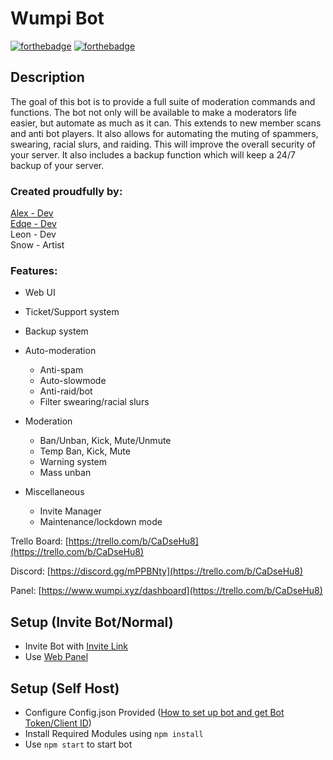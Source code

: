 Wumpi Bot
=========
[![forthebadge](https://forthebadge.com/images/badges/made-with-javascript.svg)](https://nodejs.org/en/) [![forthebadge](https://forthebadge.com/images/badges/for-you.svg)](https://wumpi.xyz)

## Description
The goal of this bot is to provide a full suite of moderation commands and functions. The bot not only will be available to make a moderators life easier, but automate as much as it can. This extends to new member scans and anti bot players. It also allows for automating the muting of spammers, swearing, racial slurs, and raiding. This will improve the overall security of your server. It also includes a backup function which will keep a 24/7 backup of your server.

### Created proudfully by:
[Alex - Dev](https://github.com/alex5219/)  
[Edqe - Dev](https://github.com/ZeroTimez/)  
Leon - Dev  
Snow - Artist  

### Features:
- Web UI
- Ticket/Support system
- Backup system
- Auto-moderation
  - Anti-spam
  - Auto-slowmode
  - Anti-raid/bot
  - Filter swearing/racial slurs
  
- Moderation
  - Ban/Unban, Kick, Mute/Unmute
  - Temp Ban, Kick, Mute
  - Warning system
  - Mass unban
  
- Miscellaneous
  - Invite Manager
  - Maintenance/lockdown mode


Trello Board:
[https://trello.com/b/CaDseHu8](https://trello.com/b/CaDseHu8)

Discord:
[https://discord.gg/mPPBNty](https://trello.com/b/CaDseHu8)

Panel:
[https://www.wumpi.xyz/dashboard](https://trello.com/b/CaDseHu8)

## Setup (Invite Bot/Normal)
- Invite Bot with [Invite Link](https://discordapp.com/oauth2/authorize?client_id=592568340485111827&permissions=8&scope=bot)
- Use [Web Panel](https://www.wumpi.xyz/dashboard)

## Setup (Self Host)
- Configure Config.json Provided ([How to set up bot and get Bot Token/Client ID](https://github.com/alex5219/Wumpi/blob/master/BotTokenAndID.md/))
- Install Required Modules using `npm install`
- Use `npm start` to start bot